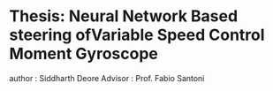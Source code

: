 # Thesis: Neural Network Based steering ofVariable Speed Control Moment Gyroscope

author  : Siddharth Deore
Advisor : Prof. Fabio Santoni